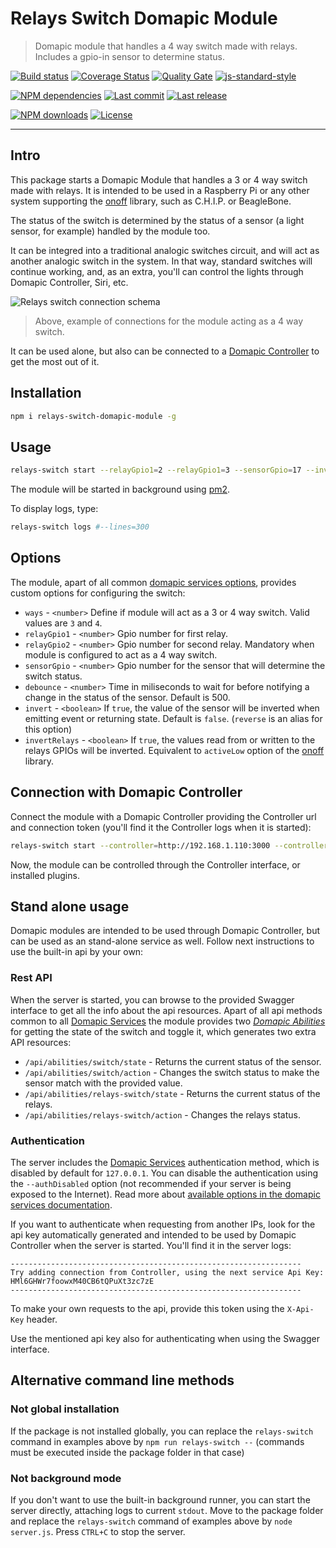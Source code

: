 # Relays Switch Domapic Module

> Domapic module that handles a 4 way switch made with relays. Includes a gpio-in sensor to determine status.

[![Build status][travisci-image]][travisci-url] [![Coverage Status][coveralls-image]][coveralls-url] [![Quality Gate][quality-gate-image]][quality-gate-url] [![js-standard-style][standard-image]][standard-url]

[![NPM dependencies][npm-dependencies-image]][npm-dependencies-url] [![Last commit][last-commit-image]][last-commit-url] [![Last release][release-image]][release-url]

[![NPM downloads][npm-downloads-image]][npm-downloads-url] [![License][license-image]][license-url]

---

## Intro

This package starts a Domapic Module that handles a 3 or 4 way switch made with relays. It is intended to be used in a Raspberry Pi or any other system supporting the [onoff][onoff-url] library, such as C.H.I.P. or BeagleBone.

The status of the switch is determined by the status of a sensor (a light sensor, for example) handled by the module too.

It can be integred into a traditional analogic switches circuit, and will act as another analogic switch in the system. In that way, standard switches will continue working, and, as an extra, you'll can control the lights through Domapic Controller, Siri, etc.

![Relays switch connection schema][relays-switch-schema-image]

> Above, example of connections for the module acting as a 4 way switch.

It can be used alone, but also can be connected to a [Domapic Controller][domapic-controller-url] to get the most out of it.

## Installation

```bash
npm i relays-switch-domapic-module -g
```

## Usage

```bash
relays-switch start --relayGpio1=2 --relayGpio1=3 --sensorGpio=17 --invert --save
```

The module will be started in background using [pm2][pm2-url].

To display logs, type:

```bash
relays-switch logs #--lines=300
```

## Options

The module, apart of all common [domapic services options][domapic-service-options-url], provides custom options for configuring the switch:

* `ways` - `<number>` Define if module will act as a 3 or 4 way switch. Valid values are `3` and `4`.
* `relayGpio1` - `<number>` Gpio number for first relay.
* `relayGpio2` - `<number>` Gpio number for second relay. Mandatory when module is configured to act as a 4 way switch.
* `sensorGpio` - `<number>` Gpio number for the sensor that will determine the switch status.
* `debounce` - `<number>` Time in miliseconds to wait for before notifying a change in the status of the sensor. Default is 500.
* `invert` - `<boolean>` If `true`, the value of the sensor will be inverted when emitting event or returning state. Default is `false`. (`reverse` is an alias for this option)
* `invertRelays` - `<boolean>`  If `true`, the values read from or written to the relays GPIOs will be inverted. Equivalent to `activeLow` option of the [onoff][onoff-url] library.

## Connection with Domapic Controller

Connect the module with a Domapic Controller providing the Controller url and connection token (you'll find it the Controller logs when it is started):

```bash
relays-switch start --controller=http://192.168.1.110:3000 --controllerApiKey=fo--controller-api-key
```

Now, the module can be controlled through the Controller interface, or installed plugins.

## Stand alone usage

Domapic modules are intended to be used through Domapic Controller, but can be used as an stand-alone service as well. Follow next instructions to use the built-in api by your own:

### Rest API

When the server is started, you can browse to the provided Swagger interface to get all the info about the api resources.  Apart of all api methods common to all [Domapic Services][domapic-service-url] the module provides two [_Domapic Abilities_][domapic-service-abilities-url] for getting the state of the switch and toggle it, which generates two extra API resources:

* `/api/abilities/switch/state` - Returns the current status of the sensor.
* `/api/abilities/switch/action` - Changes the switch status to make the sensor match with the provided value.
* `/api/abilities/relays-switch/state` - Returns the current status of the relays.
* `/api/abilities/relays-switch/action` - Changes the relays status.

### Authentication

The server includes the [Domapic Services][domapic-service-url] authentication method, which is disabled by default for `127.0.0.1`.
You can disable the authentication using the `--authDisabled` option (not recommended if your server is being exposed to the Internet). Read more about [available options in the domapic services documentation][domapic-service-options-url].

If you want to authenticate when requesting from another IPs, look for the api key automatically generated and intended to be used by Domapic Controller when the server is started. You'll find it in the server logs:

```
-----------------------------------------------------------------
Try adding connection from Controller, using the next service Api Key: HMl6GHWr7foowxM40CB6tQPuXt3zc7zE
-----------------------------------------------------------------
```

To make your own requests to the api, provide this token using the `X-Api-Key` header.

Use the mentioned api key also for authenticating when using the Swagger interface.

## Alternative command line methods

### Not global installation

If the package is not installed globally, you can replace the `relays-switch` command in examples above by `npm run relays-switch --` (commands must be executed inside the package folder in that case)

### Not background mode

If you don't want to use the built-in background runner, you can start the server directly, attaching logs to current `stdout`. Move to the package folder and replace the `relays-switch` command of examples above by `node server.js`. Press `CTRL+C` to stop the server.


[coveralls-image]: https://coveralls.io/repos/github/javierbrea/relays-switch-domapic-module/badge.svg?branch=master
[coveralls-url]: https://coveralls.io/github/javierbrea/relays-switch-domapic-module
[travisci-image]: https://travis-ci.com/javierbrea/relays-switch-domapic-module.svg?branch=master
[travisci-url]: https://travis-ci.com/javierbrea/relays-switch-domapic-module
[last-commit-image]: https://img.shields.io/github/last-commit/javierbrea/relays-switch-domapic-module.svg
[last-commit-url]: https://github.com/javierbrea/relays-switch-domapic-module/commits
[license-image]: https://img.shields.io/npm/l/relays-switch-domapic-module.svg
[license-url]: https://github.com/javierbrea/relays-switch-domapic-module/blob/master/LICENSE
[npm-downloads-image]: https://img.shields.io/npm/dm/relays-switch-domapic-module.svg
[npm-downloads-url]: https://www.npmjs.com/package/relays-switch-domapic-module
[npm-dependencies-image]: https://img.shields.io/david/javierbrea/relays-switch-domapic-module.svg
[npm-dependencies-url]: https://david-dm.org/javierbrea/relays-switch-domapic-module
[quality-gate-image]: https://sonarcloud.io/api/project_badges/measure?project=relays-switch-domapic-module&metric=alert_status
[quality-gate-url]: https://sonarcloud.io/dashboard?id=relays-switch-domapic-module
[release-image]: https://img.shields.io/github/release-date/javierbrea/relays-switch-domapic-module.svg
[release-url]: https://github.com/javierbrea/relays-switch-domapic-module/releases
[standard-image]: https://img.shields.io/badge/code%20style-standard-brightgreen.svg
[standard-url]: http://standardjs.com/

[onoff-url]: https://www.npmjs.com/package/onoff
[domapic-controller-url]: https://www.npmjs.com/package/domapic-controller
[domapic-service-options-url]: https://github.com/domapic/domapic-service#options
[domapic-service-abilities-url]: https://github.com/domapic/domapic-service#abilities
[domapic-service-url]: https://github.com/domapic/domapic-service
[pm2-url]: http://pm2.keymetrics.io/

[relays-switch-schema-image]: http://domapic.com/assets/relays-switch/fritzing_schema.png

